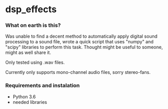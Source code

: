 # dsp_effects

### What on earth is this?
Was unable to find a decent method to automatically apply digital sound processing to a sound file, wrote a quick script that uses "numpy" and "scipy" libraries to perform this task. Thought might be useful to someone, might as well share it.

Only tested using .wav files.

Currently only supports mono-channel audio files, sorry stereo-fans.

### Requirements and instalation
- Python 3.6
- needed libraries
